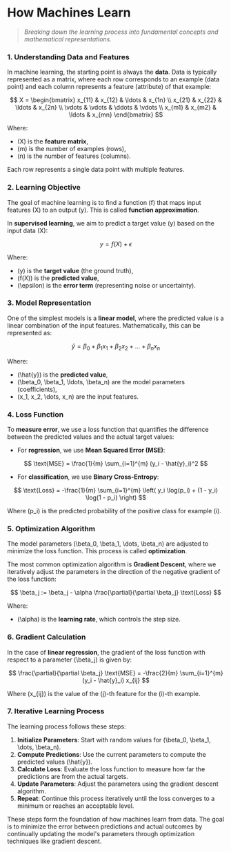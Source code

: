 # How Machines Learn

> *Breaking down the learning process into fundamental concepts and mathematical representations.*

### 1. Understanding Data and Features

In machine learning, the starting point is always the **data**. Data is typically represented as a matrix, where each row corresponds to an example (data point) and each column represents a feature (attribute) of that example:

$$
  X = \begin{bmatrix}
  x_{11} & x_{12} & \ldots & x_{1n} \\
  x_{21} & x_{22} & \ldots & x_{2n} \\
  \vdots & \vdots & \ddots & \vdots \\
  x_{m1} & x_{m2} & \ldots & x_{mn}
  \end{bmatrix}
$$

Where:
- \(X\) is the **feature matrix**,
- \(m\) is the number of examples (rows),
- \(n\) is the number of features (columns).

Each row represents a single data point with multiple features.

### 2. Learning Objective

The goal of machine learning is to find a function \(f\) that maps input features \(X\) to an output \(y\). This is called **function approximation**.

In **supervised learning**, we aim to predict a target value \(y\) based on the input data \(X\):

$$
y = f(X) + \epsilon
$$

Where:
- \(y\) is the **target value** (the ground truth),
- \(f(X)\) is the **predicted value**,
- \(\epsilon\) is the **error term** (representing noise or uncertainty).

### 3. Model Representation

One of the simplest models is a **linear model**, where the predicted value is a linear combination of the input features. Mathematically, this can be represented as:

$$
\hat{y} = \beta_0 + \beta_1 x_1 + \beta_2 x_2 + \ldots + \beta_n x_n
$$

Where:
- \(\hat{y}\) is the **predicted value**,
- \(\beta_0, \beta_1, \ldots, \beta_n\) are the model parameters (coefficients),
- \(x_1, x_2, \dots, x_n\) are the input features.

### 4. Loss Function

To **measure error**, we use a loss function that quantifies the difference between the predicted values and the actual target values:

- For **regression**, we use **Mean Squared Error (MSE)**:
  
$$
  \text{MSE} = \frac{1}{m} \sum_{i=1}^{m} (y_i - \hat{y}_i)^2
$$

- For **classification**, we use **Binary Cross-Entropy**:
  
$$
  \text{Loss} = -\frac{1}{m} \sum_{i=1}^{m} \left( y_i \log(p_i) + (1 - y_i) \log(1 - p_i) \right)
$$

Where \(p_i\) is the predicted probability of the positive class for example \(i\).

### 5. Optimization Algorithm

The model parameters \(\beta_0, \beta_1, \dots, \beta_n\) are adjusted to minimize the loss function. This process is called **optimization**.

The most common optimization algorithm is **Gradient Descent**, where we iteratively adjust the parameters in the direction of the negative gradient of the loss function:

$$
   \beta_j := \beta_j - \alpha \frac{\partial}{\partial \beta_j} \text{Loss}
$$

Where:
- \(\alpha\) is the **learning rate**, which controls the step size.

### 6. Gradient Calculation

In the case of **linear regression**, the gradient of the loss function with respect to a parameter \(\beta_j\) is given by:

$$
   \frac{\partial}{\partial \beta_j} \text{MSE} = -\frac{2}{m} \sum_{i=1}^{m} (y_i - \hat{y}_i) x_{ij}
$$

Where \(x_{ij}\) is the value of the \(j\)-th feature for the \(i\)-th example.

### 7. Iterative Learning Process

The learning process follows these steps:

1. **Initialize Parameters**: Start with random values for \(\beta_0, \beta_1, \dots, \beta_n\).
2. **Compute Predictions**: Use the current parameters to compute the predicted values \(\hat{y}\).
3. **Calculate Loss**: Evaluate the loss function to measure how far the predictions are from the actual targets.
4. **Update Parameters**: Adjust the parameters using the gradient descent algorithm.
5. **Repeat**: Continue this process iteratively until the loss converges to a minimum or reaches an acceptable level.

These steps form the foundation of how machines learn from data. The goal is to minimize the error between predictions and actual outcomes by continually updating the model's parameters through optimization techniques like gradient descent.